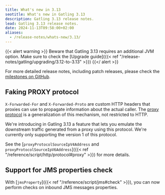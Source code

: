 ```yaml
---
title: What's new in 3.13
seotitle: What's new in Gatling 3.13
description: Gatling 3.13 release notes.
lead: Gatling 3.13 release notes.
date: 2024-11-13T09:58:00+02:00
aliases:
  - /release-notes/whats-new/3.13/
---
```


{{< alert warning >}}
Beware that Gatling 3.13 requires an additional JVM option.
Make sure to check the [Upgrade guide]({{< ref "/release-notes/gatling/upgrading/3.12-to-3.13" >}})
{{</ alert >}}

For more detailed release notes, including patch releases, please check the
[milestones on GitHub](https://github.com/gatling/gatling/milestones?state=closed).

## Faking PROXY protocol

`X-Forwarded-For` and `X-Forwarded-Proto` are custom HTTP headers that proxies can use to propagate information about the actual caller.
The [proxy protocol](https://www.haproxy.org/download/1.8/doc/proxy-protocol.txt) is a generalization of this mechanism, not restricted to HTTP.

We're introducing in Gatling 3.13 a feature that lets you emulate the downstream traffic generated from a proxy using this protocol.
We're currently only supporting the version 1 of this protocol.

See the [`proxyProtocolSourceIpV4Address` and `proxyProtocolSourceIpV6Address`]({{< ref "/reference/script/http/protocol#proxy" >}}) for more details.

## Support for JMS properties check

With [`jmsProperty`]({{< ref "/reference/script/jms#check" >}}), you can now perform checks on inbound JMS messages properties.
